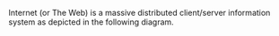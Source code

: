 Internet (or The Web) is a massive distributed client/server information system as depicted in the following diagram.
